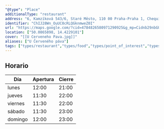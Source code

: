 ```yaml
---
"@type": "Place"
additionalType: "restaurant"
address: "6, Kamzíková 543/6, Staré Město, 110 00 Praha-Praha 1, Chequia"
identifier: "ChIJ28Wn_OuUC0cRLQGknmweZ0I"
url: "https://maps.google.com/?cid=4784826580971290925&g_mp=Cidnb29nbGUubWFwcy5wbGFjZXMudjEuUGxhY2VzLlNlYXJjaFRleHQQABgEIAA"
location: ["50.0865898, 14.4229101"]
cover: "[[U Cerveneho Pava.jpg]]"
aliases: ["U Červeného páva"]
tags: ["types/restaurant","types/food","types/point_of_interest","types/establishment"]
---
```


## Horario

| Día  | Apertura  | Cierre  |
|---|---|---|
| lunes | 12:00 | 21:00 |
| jueves | 11:30 | 22:00 |
| viernes | 11:30 | 22:00 |
| sábado | 11:30 | 23:00 |
| domingo | 12:00 | 23:00 |